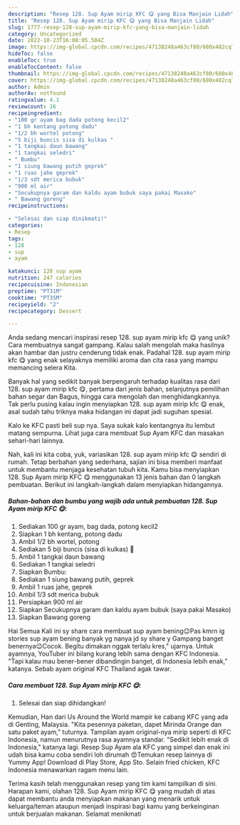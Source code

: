 ```yaml
---
description: "Resep 128. Sup Ayam mirip KFC 😋 yang Bisa Manjain Lidah"
title: "Resep 128. Sup Ayam mirip KFC 😋 yang Bisa Manjain Lidah"
slug: 1777-resep-128-sup-ayam-mirip-kfc-yang-bisa-manjain-lidah
category: Uncategorized
date: 2022-10-23T16:08:05.504Z
image: https://img-global.cpcdn.com/recipes/47138248a463cf80/680x482cq70/128-sup-ayam-mirip-kfc-foto-resep-utama.jpg
hideToc: false
enableToc: true
enableTocContent: false
thumbnail: https://img-global.cpcdn.com/recipes/47138248a463cf80/680x482cq70/128-sup-ayam-mirip-kfc-foto-resep-utama.jpg
cover: https://img-global.cpcdn.com/recipes/47138248a463cf80/680x482cq70/128-sup-ayam-mirip-kfc-foto-resep-utama.jpg
author: Admin
authorAv: notfound
ratingvalue: 4.1
reviewcount: 16
recipeingredient:
- "100 gr ayam bag dada potong kecil2"
- "1 bh kentang potong dadu"
- "1/2 bh wortel potong"
- "5 biji buncis sisa di kulkas "
- "1 tangkai daun bawang"
- "1 tangkai seledri"
- " Bumbu"
- "1 siung bawang putih geprek"
- "1 ruas jahe geprek"
- "1/3 sdt merica bubuk"
- "900 ml air"
- "Secukupnya garam dan kaldu ayam bubuk saya pakai Masako"
- " Bawang goreng"
recipeinstructions:

- "Selesai dan siap dinikmati!"
categories:
- Resep
tags:
- 128
- sup
- ayam

katakunci: 128 sup ayam 
nutrition: 247 calories
recipecuisine: Indonesian
preptime: "PT31M"
cooktime: "PT35M"
recipeyield: "2"
recipecategory: Dessert

---
```





Anda sedang mencari inspirasi resep 128. sup ayam mirip kfc 😋 yang unik? Cara membuatnya sangat gampang. Kalau salah mengolah maka hasilnya akan hambar dan justru cenderung tidak enak. Padahal 128. sup ayam mirip kfc 😋 yang enak selayaknya memiliki aroma dan cita rasa yang mampu memancing selera Kita.





Banyak hal yang sedikit banyak berpengaruh terhadap kualitas rasa dari 128. sup ayam mirip kfc 😋, pertama dari jenis bahan, selanjutnya pemilihan bahan segar dan Bagus, hingga cara mengolah dan menghidangkannya. Tak perlu pusing kalau ingin menyiapkan 128. sup ayam mirip kfc 😋 enak,      asal sudah tahu triknya maka hidangan ini dapat jadi suguhan spesial.














Kalo ke KFC pasti beli sup nya. Saya sukak kalo kentangnya itu lembut matang sempurna. Lihat juga cara membuat Sup Ayam KFC dan masakan sehari-hari lainnya.






Nah, kali ini kita coba, yuk, variasikan 128. sup ayam mirip kfc 😋 sendiri di rumah. Tetap berbahan yang sederhana, sajian ini bisa memberi manfaat untuk membantu menjaga kesehatan tubuh kita. Kamu bisa menyiapkan 128. Sup Ayam mirip KFC 😋 menggunakan 13 jenis bahan dan 0 langkah pembuatan. Berikut ini langkah-langkah dalam menyiapkan hidangannya.

<!--inarticleads1-->

##### Bahan-bahan dan bumbu yang wajib ada untuk pembuatan 128. Sup Ayam mirip KFC 😋:

1. Sediakan 100 gr ayam, bag dada, potong kecil2
1. Siapkan 1 bh kentang, potong dadu
1. Ambil 1/2 bh wortel, potong
1. Sediakan 5 biji buncis (sisa di kulkas) 😬
1. Ambil 1 tangkai daun bawang
1. Sediakan 1 tangkai seledri
1. Siapkan  Bumbu:
1. Sediakan 1 siung bawang putih, geprek
1. Ambil 1 ruas jahe, geprek
1. Ambil 1/3 sdt merica bubuk
1. Persiapkan 900 ml air
1. Siapkan Secukupnya garam dan kaldu ayam bubuk (saya pakai Masako)
1. Siapkan  Bawang goreng


Hai Semua ️Kali ini sy share cara membuat sup ayam bening😉Pas kmrn ig stories sup ayam bening banyak yg nanya jd sy share y ️Gampang banget benernya😉Cocok. Begitu dimakan nggak terlalu kres,&#34; ujarnya. Untuk ayamnya, YouTuber ini bilang kurang lebih sama dengan KFC Indonesia. &#34;Tapi kalau mau bener-bener dibandingin banget, di Indonesia lebih enak,&#34; katanya. Sebab ayam original KFC Thailand agak tawar. 

<!--inarticleads2-->

##### Cara membuat 128. Sup Ayam mirip KFC 😋:


1. Selesai dan siap dihidangkan!

Kemudian, Han dari Us Around the World mampir ke cabang KFC yang ada di Genting, Malaysia. &#34;Kita pesennya paketan, dapet Mirinda Orange dan satu paket ayam,&#34; tuturnya. Tampilan ayam original-nya mirip seperti di KFC Indonesia, namun menurutnya rasa ayamnya standar. &#34;Sedikit lebih enak di Indonesia,&#34; katanya lagi. Resep Sup Ayam ala KFC yang simpel dan enak ini udah bisa kamu coba sendiri loh dirumah 😍Temukan resep lainnya di Yummy App! Download di Play Store, App Sto. Selain fried chicken, KFC Indonesia menawarkan ragam menu lain. 

Terima kasih telah menggunakan resep yang tim kami tampilkan di sini. Harapan kami, olahan 128. Sup Ayam mirip KFC 😋 yang mudah di atas dapat membantu anda menyiapkan makanan yang menarik untuk keluarga/teman ataupun menjadi inspirasi bagi kamu yang berkeinginan untuk berjualan makanan. Selamat menikmati
